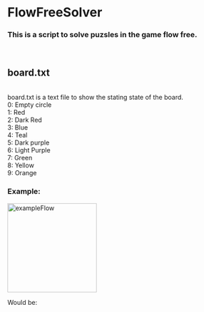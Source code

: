<h1>FlowFreeSolver</h1>
<h3>This is a script to solve puzsles in the game flow free.</h3>

<br><h2>board.txt</h2>
<br>board.txt is a text file to show the stating state of the board.
<br>0: Empty circle 
<br>1: Red
<br>2: Dark Red
<br>3: Blue
<br>4: Teal
<br>5: Dark purple
<br>6: Light Purple
<br>7: Green
<br>8: Yellow
<br>9: Orange

<h3>Example:</h3>

<img src="https://github.com/TheSirTaco7/FlowFreeSolver/exampleFlow9" alt="exampleFlow" width="200"/>

Would be:

